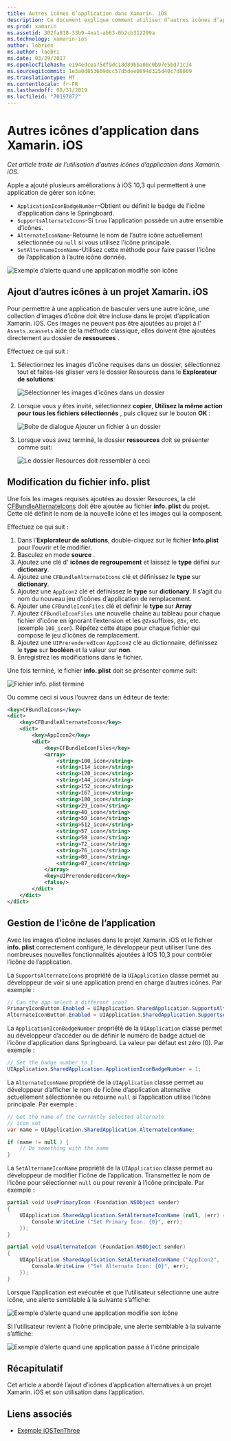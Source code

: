 ```yaml
---
title: Autres icônes d’application dans Xamarin. iOS
description: Ce document explique comment utiliser d’autres icônes d’application dans Xamarin. iOS. Il explique comment ajouter ces icônes à un projet Xamarin. iOS, comment modifier le fichier info. plist et comment gérer l’icône de l’application par programme.
ms.prod: xamarin
ms.assetid: 302fa818-33b9-4ea1-ab63-0b2cb312299a
ms.technology: xamarin-ios
author: lobrien
ms.author: laobri
ms.date: 03/29/2017
ms.openlocfilehash: e194edcea75df9dc18d89bba00c0b97e5bd71c34
ms.sourcegitcommit: 1e3a0d853669dcc57d5dee0894d325d40c7d8009
ms.translationtype: MT
ms.contentlocale: fr-FR
ms.lasthandoff: 08/31/2019
ms.locfileid: "70197872"
---
```

# <a name="alternate-app-icons-in-xamarinios"></a>Autres icônes d’application dans Xamarin. iOS

_Cet article traite de l’utilisation d’autres icônes d’application dans Xamarin. iOS._

Apple a ajouté plusieurs améliorations à iOS 10,3 qui permettent à une application de gérer son icône:

- `ApplicationIconBadgeNumber`-Obtient ou définit le badge de l’icône d’application dans le Springboard.
- `SupportsAlternateIcons`-Si `true` l’application possède un autre ensemble d’icônes.
- `AlternateIconName`-Retourne le nom de l’autre icône actuellement sélectionnée ou `null` si vous utilisez l’icône principale.
- `SetAlternameIconName`-Utilisez cette méthode pour faire passer l’icône de l’application à l’autre icône donnée.

![](alternate-app-icons-images/icons04.png "Exemple d’alerte quand une application modifie son icône")

<a name="Adding-Alternate-Icons" />

## <a name="adding-alternate-icons-to-a-xamarinios-project"></a>Ajout d’autres icônes à un projet Xamarin. iOS

Pour permettre à une application de basculer vers une autre icône, une collection d’images d’icône doit être incluse dans le projet d’application Xamarin. iOS. Ces images ne peuvent pas être ajoutées au projet à l' `Assets.xcassets` aide de la méthode classique, elles doivent être ajoutées directement au dossier de **ressources** .

Effectuez ce qui suit :

1. Sélectionnez les images d’icône requises dans un dossier, sélectionnez tout et faites-les glisser vers le dossier Resources dans le **Explorateur de solutions**:

    ![](alternate-app-icons-images/icons00.png "Sélectionner les images d’icônes dans un dossier")

2. Lorsque vous y êtes invité, sélectionnez **copier**, **Utilisez la même action pour tous les fichiers sélectionnés** , puis cliquez sur le bouton **OK** :

    ![](alternate-app-icons-images/icons02.png "Boîte de dialogue Ajouter un fichier à un dossier")

3. Lorsque vous avez terminé, le dossier **ressources** doit se présenter comme suit:

    ![](alternate-app-icons-images/icons01.png "Le dossier Resources doit ressembler à ceci")

<a name="Modifying-the-Info.plist-File" />

## <a name="modifying-the-infoplist-file"></a>Modification du fichier info. plist

Une fois les images requises ajoutées au dossier Resources, la clé [CFBundleAlternateIcons](https://developer.apple.com/library/content/documentation/General/Reference/InfoPlistKeyReference/Articles/CoreFoundationKeys.html#//apple_ref/doc/uid/TP40009249-SW13) doit être ajoutée au fichier **info. plist** du projet. Cette clé définit le nom de la nouvelle icône et les images qui la composent.

Effectuez ce qui suit :

1. Dans l’**Explorateur de solutions**, double-cliquez sur le fichier **Info.plist** pour l’ouvrir et le modifier.
2. Basculez en mode **source** .
3. Ajoutez une clé d' **icônes de regroupement** et laissez le **type** défini sur **dictionary**.
4. Ajoutez une `CFBundleAlternateIcons` clé et définissez le **type** sur **dictionary**.
5. Ajoutez une `AppIcon2` clé et définissez le **type** sur **dictionary**. Il s’agit du nom du nouveau jeu d’icônes d’application de remplacement.
6. Ajouter une `CFBundleIconFiles` clé et définir le **type** sur **Array**
7. Ajoutez `CFBundleIconFiles` une nouvelle chaîne au tableau pour chaque fichier d’icône en ignorant l’extension et les `@2x`suffixes, `@3x`, etc. (exemple `100_icon`). Répétez cette étape pour chaque fichier qui compose le jeu d’icônes de remplacement.
8. Ajoutez une `UIPrerenderedIcon` `AppIcon2` clé au dictionnaire, définissez le **type** sur **booléen** et la valeur sur **non**.
9. Enregistrez les modifications dans le fichier.

Une fois terminé, le fichier **info. plist** doit se présenter comme suit:

![](alternate-app-icons-images/icons03.png "Fichier info. plist terminé")

Ou comme ceci si vous l’ouvrez dans un éditeur de texte:

```xml
<key>CFBundleIcons</key>
<dict>
    <key>CFBundleAlternateIcons</key>
    <dict>
        <key>AppIcon2</key>
        <dict>
            <key>CFBundleIconFiles</key>
            <array>
                <string>100_icon</string>
                <string>114_icon</string>
                <string>120_icon</string>
                <string>144_icon</string>
                <string>152_icon</string>
                <string>167_icon</string>
                <string>180_icon</string>
                <string>29_icon</string>
                <string>40_icon</string>
                <string>50_icon</string>
                <string>512_icon</string>
                <string>57_icon</string>
                <string>58_icon</string>
                <string>72_icon</string>
                <string>76_icon</string>
                <string>80_icon</string>
                <string>87_icon</string>
            </array>
            <key>UIPrerenderedIcon</key>
            <false/>
        </dict>
    </dict>
</dict>
```

<a name="Managing-the-Apps-Icon" />

## <a name="managing-the-apps-icon"></a>Gestion de l’icône de l’application 

Avec les images d’icône incluses dans le projet Xamarin. iOS et le fichier **info. plist** correctement configuré, le développeur peut utiliser l’une des nombreuses nouvelles fonctionnalités ajoutées à IOS 10,3 pour contrôler l’icône de l’application.

La `SupportsAlternateIcons` propriété de la `UIApplication` classe permet au développeur de voir si une application prend en charge d’autres icônes. Par exemple :

```csharp
// Can the app select a different icon?
PrimaryIconButton.Enabled = UIApplication.SharedApplication.SupportsAlternateIcons;
AlternateIconButton.Enabled = UIApplication.SharedApplication.SupportsAlternateIcons;
```

La `ApplicationIconBadgeNumber` propriété de la `UIApplication` classe permet au développeur d’accéder ou de définir le numéro de badge actuel de l’icône d’application dans Springboard. La valeur par défaut est zéro (0). Par exemple :

```csharp
// Set the badge number to 1
UIApplication.SharedApplication.ApplicationIconBadgeNumber = 1;
```

La `AlternateIconName` propriété de la `UIApplication` classe permet au développeur d’afficher le nom de l’icône d’application alternative actuellement sélectionnée ou retourne `null` si l’application utilise l’icône principale. Par exemple :

```csharp
// Get the name of the currently selected alternate
// icon set
var name = UIApplication.SharedApplication.AlternateIconName;

if (name != null ) {
    // Do something with the name
}
```

La `SetAlternameIconName` propriété de la `UIApplication` classe permet au développeur de modifier l’icône de l’application. Transmettez le nom de l’icône pour sélectionner `null` ou pour revenir à l’icône principale. Par exemple :

```csharp
partial void UsePrimaryIcon (Foundation.NSObject sender)
{
    UIApplication.SharedApplication.SetAlternateIconName (null, (err) => {
        Console.WriteLine ("Set Primary Icon: {0}", err);
    });
}

partial void UseAlternateIcon (Foundation.NSObject sender)
{
    UIApplication.SharedApplication.SetAlternateIconName ("AppIcon2", (err) => {
        Console.WriteLine ("Set Alternate Icon: {0}", err);
    });
}
```

Lorsque l’application est exécutée et que l’utilisateur sélectionne une autre icône, une alerte semblable à la suivante s’affiche:

![](alternate-app-icons-images/icons04.png "Exemple d’alerte quand une application modifie son icône")

Si l’utilisateur revient à l’icône principale, une alerte semblable à la suivante s’affiche:

![](alternate-app-icons-images/icons05.png "Exemple d’alerte quand une application passe à l’icône principale")

<a name="Summary" />

## <a name="summary"></a>Récapitulatif

Cet article a abordé l’ajout d’icônes d’application alternatives à un projet Xamarin. iOS et son utilisation dans l’application.



## <a name="related-links"></a>Liens associés

- [Exemple iOSTenThree](https://docs.microsoft.com/samples/xamarin/ios-samples/ios10-iostenthree/)
